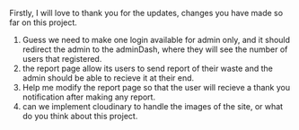 <!-- Routes -->

Firstly, I will love to thank you for the updates, changes you have made so far on this project.
1. Guess we need to make one login available for admin only, and it should redirect the admin to the adminDash, where they will see the number of users that registered.
2. the report page allow its users to send report of their waste and the admin should be able to recieve it at their end.
3. Help me modify the report page so that the user will recieve a thank you notification after making any report.
4. can we implement cloudinary to handle the images of the site, or what do you think about this project.